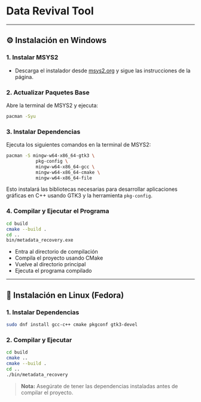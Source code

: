# Data Revival Tool

---

## ⚙️ Instalación en Windows

### 1. Instalar MSYS2
- Descarga el instalador desde [msys2.org](https://www.msys2.org) y sigue las instrucciones de la página.

### 2. Actualizar Paquetes Base
Abre la terminal de MSYS2 y ejecuta:
```sh
pacman -Syu
```

### 3. Instalar Dependencias
Ejecuta los siguientes comandos en la terminal de MSYS2:
```sh
pacman -S mingw-w64-x86_64-gtk3 \
           pkg-config \
           mingw-w64-x86_64-gcc \
           mingw-w64-x86_64-cmake \
           mingw-w64-x86_64-file
```
Esto instalará las bibliotecas necesarias para desarrollar aplicaciones gráficas en C++ usando GTK3 y la herramienta `pkg-config`.

### 4. Compilar y Ejecutar el Programa
```sh
cd build
cmake --build .
cd ..
bin/metadata_recovery.exe
```
- Entra al directorio de compilación
- Compila el proyecto usando CMake
- Vuelve al directorio principal
- Ejecuta el programa compilado

---

## 🐧 Instalación en Linux (Fedora)

### 1. Instalar Dependencias
```sh
sudo dnf install gcc-c++ cmake pkgconf gtk3-devel
```

### 2. Compilar y Ejecutar
```sh
cd build
cmake ..
cmake --build .
cd ..
./bin/metadata_recovery
```

> **Nota:** Asegúrate de tener las dependencias instaladas antes de compilar el proyecto.
